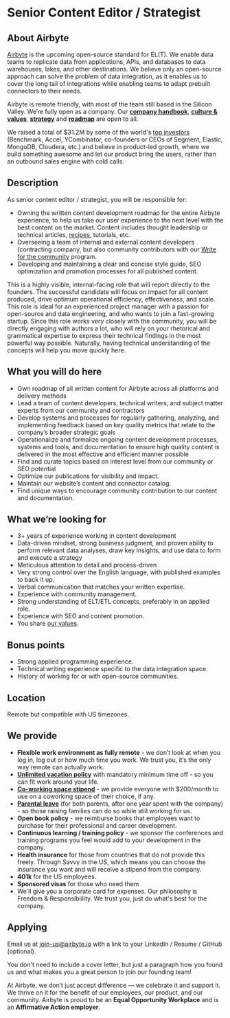 # Senior Content Editor / Strategist

## **About Airbyte**

[Airbyte](http://airbyte.io) is the upcoming open-source standard for EL(T). We enable data teams to replicate data from applications, APIs, and databases to data warehouses, lakes, and other destinations. We believe only an open-source approach can solve the problem of data integration, as it enables us to cover the long tail of integrations while enabling teams to adapt prebuilt connectors to their needs. 

Airbyte is remote friendly, with most of the team still based in the Silicon Valley. We’re fully open as a company. Our **[company handbook](https://handbook.airbyte.io)**, **[culture & values](https://handbook.airbyte.io/company/culture-and-values)**, **[strategy](https://handbook.airbyte.io/strategy/strategy)** and **[roadmap](https://app.harvestr.io/roadmap/view/pQU6gdCyc/airbyte-roadmap)** are open to all.

We raised a total of $31.2M by some of the world's [top investors](./#our-investors) (Benchmark, Accel, YCombinator, co-founders or CEOs of Segment, Elastic, MongoDB, Cloudera, etc.) and believe in product-led growth, where we build something awesome and let our product bring the users, rather than an outbound sales engine with cold calls.

## **Description**

As senior content editor /  strategist, you will be responsible for: 
 
* Owning the written content development roadmap for the entire Airbyte experience, to help us take our user experience to the next level with the best content on the market. Content includes thought leadership or technical articles, [recipes](https://airbyte.io/recipes), tutorials, etc. 
* Overseeing a team of internal and external content developers (contracting company, but also community contributors with our [Write for the community](https://airbyte.io/write-for-the-community) program.
* Developing and maintaining a clear and concise style guide, SEO optimization and promotion processes for all published content.

This is a highly visible, internal-facing role that will report directly to the founders. The successful candidate will focus on impact for all content produced, drive optimum operational efficiency, effectiveness, and scale. This role is ideal for an experienced project manager with a passion for open-source and data engineering, and who wants to join a fast-growing startup. Since this role works very closely with the community, you will be directly engaging with authors a lot, who will rely on your rhetorical and grammatical expertise to express their technical findings in the most powerful way possible. Naturally, having technical understanding of the concepts will help you move quickly here.

## **What you will do here**

* Own roadmap of all written content for Airbyte across all platforms and delivery methods
* Lead a team of content developers, technical writers, and subject matter experts from our community and contractors
* Develop systems and processes for regularly gathering, analyzing, and implementing feedback based on key quality metrics that relate to the company’s broader strategic goals
* Operationalize and formalize ongoing content development processes, systems and tools, and documentation to ensure high quality content is delivered in the most effective and efficient manner possible
* Find and curate topics based on interest level from our community or SEO potential
* Optimize our publications for visibility and impact.
* Maintain our website’s content and connector catalog.
* Find unique ways to encourage community contribution to our content and documentation.

## **What we’re looking for**

* 3+ years of experience working in content development
* Data-driven mindset, strong business judgment, and proven ability to perform relevant data analyses, draw key insights, and use data to form and execute a strategy
* Meticulous attention to detail and process-driven
* Very strong control over the English language, with published examples to back it up.
* Verbal communication that matches your written expertise.
* Experience with community management.
* Strong understanding of ELT/ETL concepts, preferably in an applied role.
* Experience with SEO and content promotion.
* You share [our values](https://handbook.airbyte.io/company/culture-and-values).

## **Bonus points**

* Strong applied programming experience.
* Technical writing experience specific to the data integration space.
* History of working for or with open-source communities.

## **Location**

Remote but compatible with US timezones.

## **We provide**

* **Flexible work environment as fully remote** - we don’t look at when you log in, log out or how much time you work. We trust you, it’s the only way remote can actually work. 
* **[Unlimited vacation policy](https://handbook.airbyte.io/people/time-off)** with mandatory minimum time off - so you can fit work around your life.
* **[Co-working space stipend](https://handbook.airbyte.io/people/expense-policy#work-space)** - we provide everyone with $200/month to use on a coworking space of their choice, if any.
* **[Parental leave](https://handbook.airbyte.io/people/time-off#parental-leave)** \(for both parents, after one year spent with the company\) - so those raising families can do so while still working for us.
* **Open book policy** - we reimburse books that employees want to purchase for their professional and career development. 
* **Continuous learning / training policy** - we sponsor the conferences and training programs you feel would add to your development in the company. 
* **Health insurance** for those from countries that do not provide this freely. Through Savvy in the US, which means you can choose the insurance you want and will receive a stipend from the company. 
* **401k** for the US employees. 
* **Sponsored visas** for those who need them
* We'll give you a corporate card for expenses. Our philosophy is Freedom & Responsibiility. We trust you, just do what's best for the company.

## **Applying**

Email us at [join-us@airbyte.io](mailto:join-us@airbyte.io) with a link to your LinkedIn / Resume / GitHub \(optional\).

You don't need to include a cover letter, but just a paragraph how you found us and what makes you a great person to join our founding team!

At Airbyte, we don’t just accept difference — we celebrate it and support it. We thrive on it for the benefit of our employees, our product, and our community. Airbyte is proud to be an **Equal Opportunity Workplace** and is an **Affirmative Action employer**.

